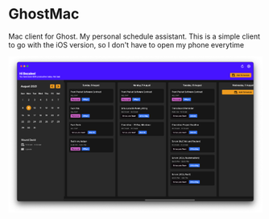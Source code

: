 # GhostMac
Mac client for Ghost. My personal schedule assistant. This is a simple client to go with the iOS version, so I don't have to 
open my phone everytime

![Screenshot](/Screenshots/1.png?raw=true "")
